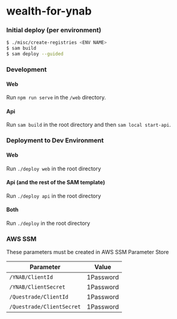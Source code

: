 # wealth-for-ynab

### Initial deploy (per environment)

```sh
$ ./misc/create-registries <ENV NAME>
$ sam build
$ sam deploy --guided
```

### Development

#### Web

Run `npm run serve` in the `/web` directory.

#### Api

Run `sam build` in the root directory and then `sam local start-api`.

### Deployment to Dev Environment

#### Web

Run `./deploy web` in the root directory

#### Api (and the rest of the SAM template)

Run `./deploy api` in the root directory

#### Both

Run `./deploy` in the root directory

### AWS SSM

These parameters must be created in AWS SSM Parameter Store

| Parameter                 | Value     |
| ------------------------- | --------- |
| `/YNAB/ClientId`          | 1Password |
| `/YNAB/ClientSecret`      | 1Password |
| `/Questrade/ClientId`     | 1Password |
| `/Questrade/ClientSecret` | 1Password |
